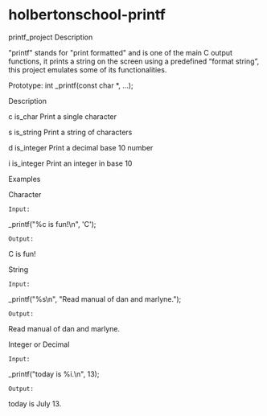 # holbertonschool-printf
printf_project
Description

"printf" stands for "print formatted" and is one of the main C output functions, it prints a string on the screen using a predefined “format string”, this project emulates some of its functionalities.

Prototype: int _printf(const char *, ...);

Description

c 	is_char 	Print a single character

s 	is_string 	Print a string of characters

d 	is_integer 	Print a decimal base 10 number

i 	is_integer 	Print an integer in base 10


Examples

Character

    Input:

_printf("%c is fun!\n", 'C');

    Output:

C is fun!

String

    Input:

_printf("%s\n", "Read manual of dan and marlyne.");

    Output:

Read manual of dan and marlyne.

Integer or Decimal

    Input:

_printf("today is %i.\n", 13);

    Output:

today is July 13.
